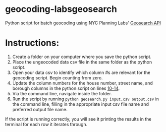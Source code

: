 # geocoding-labsgeosearch
Python script for batch geocoding using NYC Planning Labs' [Geosearch API](https://geosearch.planninglabs.nyc/)

# Instructions:
1. Create a folder on your computer where you save the python script.
2. Place the ungeocoded data csv file in the same folder as the python script.
3. Open your data csv to identify which column #s are relevant for the geocoding script. Begin counting from zero.
4. Update the column numbers for the house number, street name, and borough columns in the python script on lines [10-14](https://github.com/hannahkates/geocoding-labsgeosearch/blob/master/geosearch.py#L10).
5. Via the command line, navigate inside the folder.
6. Run the script by running `python geosearch.py input.csv output.csv` in the command line, filling in the appropriate input csv file name and preferred output file name.

If the script is running correctly, you will see it printing the results in the terminal for each row it iterates through.
